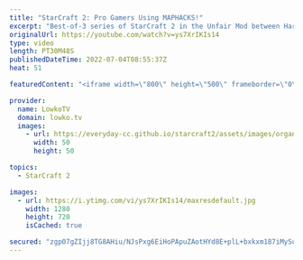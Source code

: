 ```yaml
---
title: "StarCraft 2: Pro Gamers Using MAPHACKS!"
excerpt: "Best-of-3 series of StarCraft 2 in the Unfair Mod between Harstem, also known as theCowboy, and Spirit. In this match we have a variety of modifiers added to the games... Such as maphacks, damage modifiers, no hotkeys and Cyclones with Blink.  00:00 Golden Minerals in the Main 10:28 Marines with Blink"
originalUrl: https://youtube.com/watch?v=ys7XrIKIs14
type: video
length: PT30M48S
publishedDateTime: 2022-07-04T08:55:37Z
heat: 51

featuredContent: "<iframe width=\"800\" height=\"500\" frameborder=\"0\" src=\"https://www.youtube.com/embed/ys7XrIKIs14\" allow=\"accelerometer; autoplay; encrypted-media; gyroscope; picture-in-picture\" allowfullscreen></iframe>"

provider:
  name: LowkoTV
  domain: lowko.tv
  images:
    - url: https://everyday-cc.github.io/starcraft2/assets/images/organizations/lowko.tv-50x50.jpg
      width: 50
      height: 50

topics:
  - StarCraft 2

images:
  - url: https://i.ytimg.com/vi/ys7XrIKIs14/maxresdefault.jpg
    width: 1280
    height: 720
    isCached: true

secured: "zgp07gZIjj8TG8AHiu/NJsPxg6EiHoPApuZAotHYd8E+plL+bxkxm187iMySuQbYmzqdTxCRNv9hZX2lCgVm154luwdWXjcNzTgr7I1cRzAie/DctqZ+FIeyCjLGk+xqyq9fr8vWWLwoxusp84ETsVQ3/wo0PIcKlyX3cglTU7UosIUFCGjYhrxEyZtM48XwEH5Q5Med0fbKR/IvjYxIqD4grYciOUMJn5++CHBTazkjbdrpc4S/iR3wZ+saCdxyLlqLF7/OAIat5xFTUiUMcYWNcYMXQnALu++XK8ciLngq1ZWHNVaDZnS9ZPZsbqMIsNe9xacaVFbbzlwOKeXq9Rzob7z+LSSq5eJuLxX/iU+I7shOX07FhA22we5y0TUwtIJePR3pVV4NeOs30snciOW2tyiAiMv31z0lWn8O9tI=;AwWaR2GVbOJBny1VL6UTQA=="
---
```


